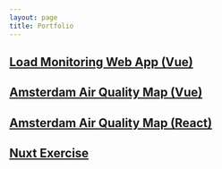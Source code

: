 ```yaml
---
layout: page
title: Portfolio
---
```


## [Load Monitoring Web App (Vue)](https://oozd.github.io/load-monitoring-web-app.html)

## [Amsterdam Air Quality Map (Vue)](https://oozd.github.io/amsterdam-air-quality.html)

## [Amsterdam Air Quality Map (React)](https://oozd.github.io/amsterdam-air-quality-react.html)

## [Nuxt Exercise](https://oozd.github.io/nuxt-exercise.html)
